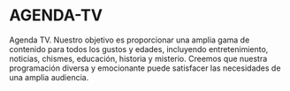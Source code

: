 # AGENDA-TV
Agenda TV. Nuestro objetivo es proporcionar una amplia gama de contenido para todos los gustos y edades, incluyendo entretenimiento, noticias, chismes, educación, historia y misterio. Creemos que nuestra programación diversa y emocionante puede satisfacer las necesidades de una amplia audiencia.
